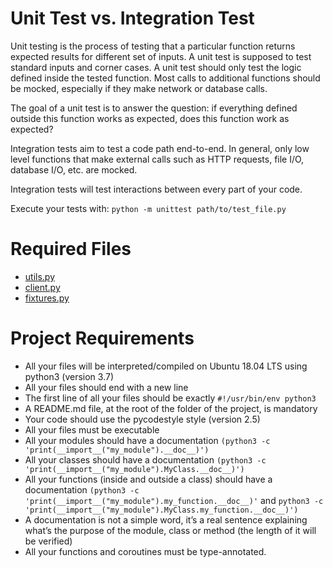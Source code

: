 # Unit Test vs. Integration Test
Unit testing is the process of testing that a particular function returns expected results for different set of inputs. A unit test is supposed to test standard inputs and corner cases. A unit test should only test the logic defined inside the tested function. Most calls to additional functions should be mocked, especially if they make network or database calls.

The goal of a unit test is to answer the question: if everything defined outside this function works as expected, does this function work as expected?

Integration tests aim to test a code path end-to-end. In general, only low level functions that make external calls such as HTTP requests, file I/O, database I/O, etc. are mocked.

Integration tests will test interactions between every part of your code.

Execute your tests with: ` python -m unittest path/to/test_file.py `

# Required Files
- [utils.py](./utils.py)
- [client.py](./client.py)
- [fixtures.py](./fixtures.py)

# Project Requirements

- All your files will be interpreted/compiled on Ubuntu 18.04 LTS using python3 (version 3.7)
- All your files should end with a new line
- The first line of all your files should be exactly ` #!/usr/bin/env python3 `
- A README.md file, at the root of the folder of the project, is mandatory
- Your code should use the pycodestyle style (version 2.5)
- All your files must be executable
- All your modules should have a documentation ` (python3 -c 'print(__import__("my_module").__doc__)') `
- All your classes should have a documentation ` (python3 -c 'print(__import__("my_module").MyClass.__doc__)') `
- All your functions (inside and outside a class) should have a documentation ` (python3 -c 'print(__import__("my_module").my_function.__doc__)' ` and ` python3 -c 'print(__import__("my_module").MyClass.my_function.__doc__)') `
- A documentation is not a simple word, it’s a real sentence explaining what’s the purpose of the module, class or method (the length of it will be verified)
- All your functions and coroutines must be type-annotated.
